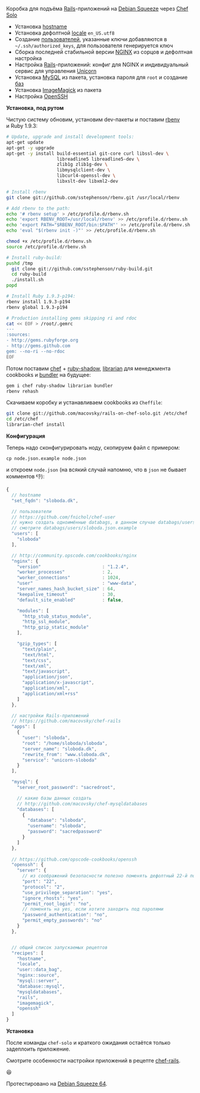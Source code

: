 Коробка для подъёма [Rails](http://rubyonrails.org)-приложений на [Debian Squeeze](http://wiki.debian.org/DebianSqueeze) через [Chef Solo](http://wiki.opscode.com/display/chef/Chef+Solo)

* Установка [hostname](http://community.opscode.com/cookbooks/hostname)
* Установка дефолтной [locale](http://community.opscode.com/cookbooks/locale) `en_US.utf8` 
* Создание [пользователей](https://github.com/fnichol/chef-user), указанные ключи добавляются в `~/.ssh/authorized_keys`, для пользователя генерируется ключ
* Сборка последней стабильной версии [NGINX](http://community.opscode.com/cookbooks/nginx) из сорцов и дефолтная настройка
* Настройка [Rails](http://github.com/macovsky/chef-rails)-приложений: конфиг для NGINX и индивидуальный сервис для управления [Unicorn](http://unicorn.bogomips.org/)
* Установка [MySQL](http://community.opscode.com/cookbooks/mysql) из пакета, установка пароля для `root` и создание [баз](http://github.com/macovsky/chef-rails)
* Установка [ImageMagick](http://community.opscode.com/cookbooks/imagemagick) из пакета
* Настройка [OpenSSH](https://github.com/opscode-cookbooks/openssh)

**Установка, под рутом**

Чистую систему обновим, установим dev-пакеты и поставим [rbenv](http://github.com/sstephenson/rbenv) и Ruby 1.9.3:

```bash
# Update, upgrade and install development tools:
apt-get update
apt-get -y upgrade
apt-get -y install build-essential git-core curl libssl-dev \
                   libreadline5 libreadline5-dev \
                   zlib1g zlib1g-dev \
                   libmysqlclient-dev \
                   libcurl4-openssl-dev \
                   libxslt-dev libxml2-dev

# Install rbenv
git clone git://github.com/sstephenson/rbenv.git /usr/local/rbenv

# Add rbenv to the path:
echo '# rbenv setup' > /etc/profile.d/rbenv.sh
echo 'export RBENV_ROOT=/usr/local/rbenv' >> /etc/profile.d/rbenv.sh
echo 'export PATH="$RBENV_ROOT/bin:$PATH"' >> /etc/profile.d/rbenv.sh
echo 'eval "$(rbenv init -)"' >> /etc/profile.d/rbenv.sh

chmod +x /etc/profile.d/rbenv.sh
source /etc/profile.d/rbenv.sh

# Install ruby-build:
pushd /tmp
  git clone git://github.com/sstephenson/ruby-build.git
  cd ruby-build
  ./install.sh
popd

# Install Ruby 1.9.3-p194:
rbenv install 1.9.3-p194
rbenv global 1.9.3-p194

# Production installing gems skipping ri and rdoc
cat << EOF > /root/.gemrc
---
:sources:
- http://gems.rubyforge.org
- http://gems.github.com
gem: --no-ri --no-rdoc
EOF
```

Потом поставим [chef](http://www.opscode.com/chef/) + [ruby-shadow](https://github.com/apalmblad/ruby-shadow), [librarian](https://github.com/applicationsonline/librarian) для менеджмента cookbooks и [bundler](http://gembundler.com) на будущее:

```bash
gem i chef ruby-shadow librarian bundler
rbenv rehash
```

Скачиваем коробку и устанавливаем cookbooks из `Cheffile`:

```bash
git clone git://github.com/macovsky/rails-on-chef-solo.git /etc/chef
cd /etc/chef
librarian-chef install
```

**Конфигурация**

Теперь надо сконфигурировать ноду, скопируем файл с примером:

`cp node.json.example node.json`

и откроем `node.json` (на всякий случай напомню, что в `json` не бывает комментов :-1:):

```javascript
{
  // hostname
  "set_fqdn": "sloboda.dk",

  // пользователи
  // https://github.com/fnichol/chef-user
  // нужно создать одноимённые databags, в данном случае databags/users/sloboda.json
  // смотрите databags/users/sloboda.json.example
  "users": [
    "sloboda"
  ],

  // http://community.opscode.com/cookbooks/nginx
  "nginx": {
    "version"                       : "1.2.4",
    "worker_processes"              : 2,
    "worker_connections"            : 1024,
    "user"                          : "www-data",
    "server_names_hash_bucket_size" : 64,
    "keepalive_timeout"             : 30,
    "default_site_enabled"          : false,

    "modules": [
      "http_stub_status_module",
      "http_ssl_module",
      "http_gzip_static_module"
    ],

    "gzip_types": [
      "text/plain",
      "text/html",
      "text/css",
      "text/xml",
      "text/javascript",
      "application/json",
      "application/x-javascript",
      "application/xml",
      "application/xml+rss"
    ]
  },

  // настройки Rails-приложений
  // https://github.com/macovsky/chef-rails
  "apps": [
    {
      "user": "sloboda",
      "root": "/home/sloboda/sloboda",
      "server_name": "sloboda.dk",
      "rewrite_from": "www.sloboda.dk",
      "service": "unicorn-sloboda"
    }
  ],

  "mysql": {
    "server_root_password": "sacredroot",

	// какие базы данных создать
    // http://github.com/macovsky/chef-mysqldatabases
    "databases": [
      {
        "database": "sloboda",
        "username": "sloboda",
        "password": "sacredpassword"
      }
    ]
  },
  
  // https://github.com/opscode-cookbooks/openssh
  "openssh": {
    "server": {
      // из соображений безопасности полезно поменять дефолтный 22-й порт
      "port": "22",
      "protocol": "2",
      "use_privilege_separation": "yes",
      "ignore_rhosts": "yes",
      "permit_root_login": "no",
      // поменять на yes, если хотите заходить под паролями
      "password_authentication": "no",
      "permit_empty_passwords": "no"
    }
  },


  // общий список запускаемых рецептов
  "recipes": [
    "hostname",
    "locale",
    "user::data_bag",
    "nginx::source",
    "mysql::server",
    "database::mysql",
    "mysqldatabases",
    "rails",
    "imagemagick",
    "openssh"
  ]
}
```

**Установка**

После команды `chef-solo` и краткого ожидания остаётся только задеплоить приложение.

Смотрите особенности настройки приложений в рецепте [chef-rails](https://github.com/macovsky/chef-rails).

:satisfied:

Протестировано на [Debian Squeeze 64](http://wiki.debian.org/DebianSqueeze).